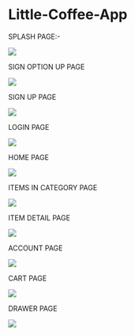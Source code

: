 # Little-Coffee-App

SPLASH PAGE:-


<a href="https://deepgandhi.000webhostapp.com/little_coffee_place_ss/splash_screen.jpg"><img src="https://deepgandhi.000webhostapp.com/little_coffee_place_ss/splash_screen.jpg" ></a>


SIGN OPTION UP PAGE


<a href="https://deepgandhi.000webhostapp.com/little_coffee_place_ss/signup_page.jpg"><img src="https://deepgandhi.000webhostapp.com/little_coffee_place_ss/signup_page.jpg" ></a>


SIGN UP PAGE


<a href="https://deepgandhi.000webhostapp.com/little_coffee_place_ss/signup.jpg"><img src="https://deepgandhi.000webhostapp.com/little_coffee_place_ss/signup.jpg" ></a>


LOGIN PAGE


<a href="https://deepgandhi.000webhostapp.com/little_coffee_place_ss/login_page.jpg"><img src="https://deepgandhi.000webhostapp.com/little_coffee_place_ss/login_page.jpg" ></a>


HOME PAGE

<a href="https://deepgandhi.000webhostapp.com/little_coffee_place_ss/homepage.jpg"><img src="https://deepgandhi.000webhostapp.com/little_coffee_place_ss/homepage.jpg" ></a>


ITEMS IN CATEGORY PAGE

<a href="https://deepgandhi.000webhostapp.com/little_coffee_place_ss/items_in_category_page.jpg"><img src="https://deepgandhi.000webhostapp.com/little_coffee_place_ss/items_in_category_page.jpg" ></a>


ITEM DETAIL PAGE

<a href="https://deepgandhi.000webhostapp.com/little_coffee_place_ss/product_detail_page.jpg"><img src="https://deepgandhi.000webhostapp.com/little_coffee_place_ss/product_detail_page.jpg" ></a>


ACCOUNT PAGE

<a href="https://deepgandhi.000webhostapp.com/little_coffee_place_ss/account_page.PNG"><img src="https://deepgandhi.000webhostapp.com/little_coffee_place_ss/account_page.PNG" ></a>


CART PAGE

<a href="https://deepgandhi.000webhostapp.com/little_coffee_place_ss/cart_page.PNG"><img src="https://deepgandhi.000webhostapp.com/little_coffee_place_ss/cart_page.PNG" ></a>


DRAWER PAGE

<a href="https://deepgandhi.000webhostapp.com/little_coffee_place_ss/drawer_page.jpg"><img src="https://deepgandhi.000webhostapp.com/little_coffee_place_ss/drawer_page.jpg" ></a>
